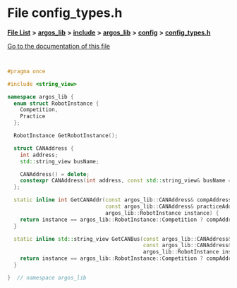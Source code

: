 

# File config\_types.h

[**File List**](files.md) **>** [**argos\_lib**](dir_f9cbf5730473812e84551a5945ef39f8.md) **>** [**include**](dir_0330651415bf66743a1cd99e3d0db0bc.md) **>** [**argos\_lib**](dir_934baf9e7d2bb4710ca41f9f25ef3ea4.md) **>** [**config**](dir_297090c629331b6211a5a9bae4ee7118.md) **>** [**config\_types.h**](config__types_8h.md)

[Go to the documentation of this file](config__types_8h.md)


```C++


#pragma once

#include <string_view>

namespace argos_lib {
  enum struct RobotInstance {
    Competition,  
    Practice      
  };

  RobotInstance GetRobotInstance();

  struct CANAddress {
    int address;
    std::string_view busName;

    CANAddress() = delete;
    constexpr CANAddress(int address, const std::string_view& busName = "rio") : address(address), busName(busName) {}
  };

  static inline int GetCANAddr(const argos_lib::CANAddress& compAddress,
                               const argos_lib::CANAddress& practiceAddress,
                               argos_lib::RobotInstance instance) {
    return instance == argos_lib::RobotInstance::Competition ? compAddress.address : practiceAddress.address;
  }

  static inline std::string_view GetCANBus(const argos_lib::CANAddress& compAddress,
                                           const argos_lib::CANAddress& practiceAddress,
                                           argos_lib::RobotInstance instance) {
    return instance == argos_lib::RobotInstance::Competition ? compAddress.busName : practiceAddress.busName;
  }

}  // namespace argos_lib
```


